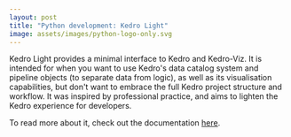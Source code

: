 ```yaml
---
layout: post
title: "Python development: Kedro Light"
image: assets/images/python-logo-only.svg
---
```


Kedro Light provides a minimal interface to Kedro and Kedro-Viz.
It is intended for when you want to use Kedro's data catalog system and pipeline objects (to separate data from logic), as well as its visualisation capabilities, but don't want to embrace the full Kedro project structure and workflow.
It was inspired by professional practice, and aims to lighten the Kedro experience for developers.

To read more about it, check out the documentation [here](https://wiseideas.au/kedro-light/).
